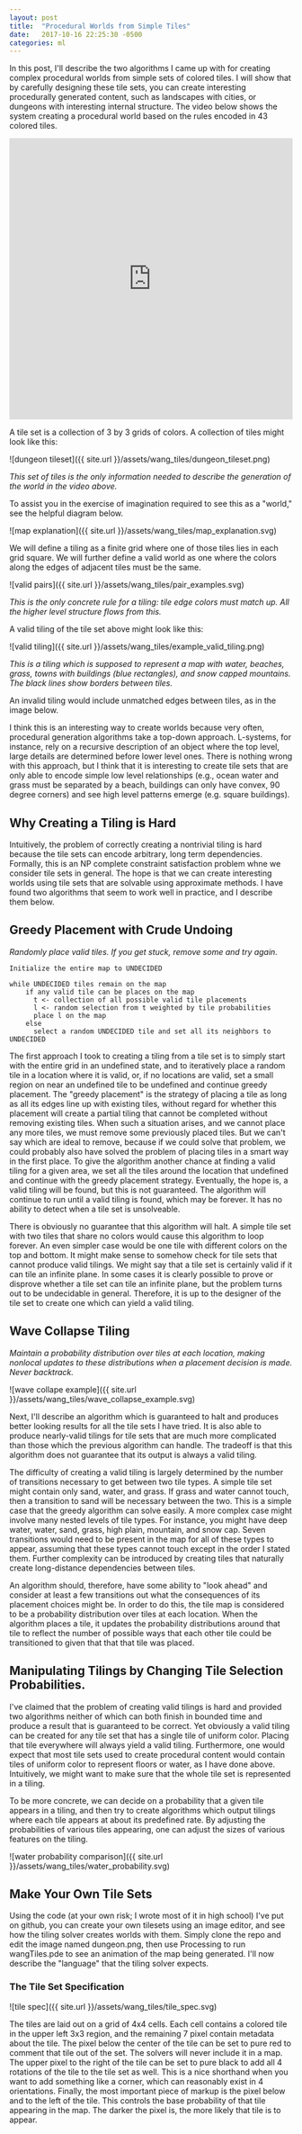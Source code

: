 ```yaml
---
layout: post
title:  "Procedural Worlds from Simple Tiles"
date:   2017-10-16 22:25:30 -0500
categories: ml
---
```


In this post, I'll describe the two algorithms I came up with for creating complex procedural worlds from simple sets of colored tiles.  I will show that by carefully designing these tile sets, you can create interesting procedurally generated content, such as landscapes with cities, or dungeons with interesting internal structure.  The video below shows the system creating a procedural world based on the rules encoded in 43 colored tiles.

<iframe width="100%" height="500" src="https://www.youtube.com/embed/XVIYY0AQF-8?rel=0&amp;controls=0&amp;showinfo=0"
	frameborder="0" allowfullscreen
	style="display: block; margin: auto;"></iframe>

A tile set is a collection of 3 by 3 grids of colors.  A collection of tiles might look like this:

![dungeon tileset]({{ site.url }}/assets/wang_tiles/dungeon_tileset.png)

*This set of tiles is the only information needed to describe the generation of the world in the video above.*

To assist you in the exercise of imagination required to see this as a "world," see the helpful diagram below.

![map explanation]({{ site.url }}/assets/wang_tiles/map_explanation.svg)

We will define a tiling as a finite grid where one of those tiles lies in each grid square.  We will further define a valid world as one where the colors along the edges of adjacent tiles must be the same.

![valid pairs]({{ site.url }}/assets/wang_tiles/pair_examples.svg)

*This is the only concrete rule for a tiling: tile edge colors must match up.  All the higher level structure flows from this.*


A valid tiling of the tile set above might look like this:

![valid tiling]({{ site.url }}/assets/wang_tiles/example_valid_tiling.png)

*This is a tiling which is supposed to represent a map with water, beaches, grass, towns with buildings (blue rectangles), and snow capped mountains.  The black lines show borders between tiles.*

An invalid tiling would include unmatched edges between tiles, as in the image below.

<!-- In this post, I'll explore algorithms for efficiently taking large, complex tile sets and producing valid or nearly valid tilings that look like convincing landscapes, dungeons, and other commonly procedurally generated content.  When these algorithms work well, they can produce some very nice looking results: -->

I think this is an interesting way to create worlds because very often, procedural generation algorithms take a top-down approach.  L-systems, for instance, rely on a recursive description of an object where the top level, large details are determined before lower level ones.  There is nothing wrong with this approach, but I think that it is interesting to create tile sets that are only able to encode simple low level relationships (e.g., ocean water and grass must be separated by a beach, buildings can only have convex, 90 degree corners) and see high level patterns emerge (e.g. square buildings).

## Why Creating a Tiling is Hard

Intuitively, the problem of correctly creating a nontrivial tiling is hard because the tile sets can encode arbitrary, long term dependencies.  Formally, this is an NP complete constraint satisfaction problem whne we consider tile sets in general.  The hope is that we can create interesting worlds using tile sets that are solvable using approximate methods.  I have found two algorithms that seem to work well in practice, and I describe them below.

<!-- ## Examples of Interesting Tile Sets

To motivate this post, I'll show a few tile sets that I've come up with and some tilings that can be generated under the constraints they describe.  
 -->

## Greedy Placement with Crude Undoing

*Randomly place valid tiles.  If you get stuck, remove some and try again.*

```
Initialize the entire map to UNDECIDED

while UNDECIDED tiles remain on the map
    if any valid tile can be places on the map
      t <- collection of all possible valid tile placements
      l <- random selection from t weighted by tile probabilities
      place l on the map
    else
      select a random UNDECIDED tile and set all its neighbors to UNDECIDED
```

The first approach I took to creating a tiling from a tile set is to simply start with the entire grid in an undefined state, and to iteratively place a random tile in a location where it is valid, or, if no locations are valid, set a small region on near an undefined tile to be undefined and continue greedy placement.  The "greedy placement" is the strategy of placing a tile as long as all its edges line up with existing tiles, without regard for whether this placement will create a partial tiling that cannot be completed without removing existing tiles.  When such a situation arises, and we cannot place any more tiles, we must remove some previously placed tiles.  But we can't say which are ideal to remove, because if we could solve that problem, we could probably also have solved the problem of placing tiles in a smart way in the first place.  To give the algorithm another chance at finding a valid tiling for a given area, we set all the tiles around the location that undefined and continue with the greedy placement strategy.  Eventually, the hope is, a valid tiling will be found, but this is not guaranteed.  The algorithm will continue to run until a valid tiling is found, which may be forever.  It has no ability to detect when a tile set is unsolveable.

There is obviously no guarantee that this algorithm will halt.  A simple tile set with two tiles that share no colors would cause this algorithm to loop forever.  An even simpler case would be one tile with different colors on the top and bottom.  It might make sense to somehow check for tile sets that cannot produce valid tilings.  We might say that a tile set is certainly valid if it can tile an infinite plane.  In some cases it is clearly possible to prove or disprove whether a tile set can tile an infinite plane, but the problem turns out to be undecidable in general.  Therefore, it is up to the designer of the tile set to create one which can yield a valid tiling.  

## Wave Collapse Tiling

*Maintain a probability distribution over tiles at each location, making nonlocal updates to these distributions when a placement decision is made.  Never backtrack.*

![wave collape example]({{ site.url }}/assets/wang_tiles/wave_collapse_example.svg)

Next, I'll describe an algorithm which is guaranteed to halt and produces better looking results for all the tile sets I have tried.  It is also able to produce nearly-valid tilings for tile sets that are much more complicated than those which the previous algorithm can handle.  The tradeoff is that this algorithm does not guarantee that its output is always a valid tiling.

The difficulty of creating a valid tiling is largely determined by the number of transitions necessary to get between two tile types.  A simple tile set might contain only sand, water, and grass.  If grass and water cannot touch, then a transition to sand will be necessary between the two.  This is a simple case that the greedy algorithm can solve easily.  A more complex case might involve many nested levels of tile types.  For instance, you might have deep water, water, sand, grass, high plain, mountain, and snow cap.  Seven transitions would need to be present in the map for all of these types to appear, assuming that these types cannot touch except in the order I stated them.  Further complexity can be introduced by creating tiles that naturally create long-distance dependencies between tiles.

An algorithm should, therefore, have some ability to "look ahead" and consider at least a few transitions out what the consequences of its placement choices might be.  In order to do this, the tile map is considered to be a probability distribution over tiles at each location.  When the algorithm places a tile, it updates the probability distributions around that tile to reflect the number of possible ways that each other tile could be transitioned to given that that that tile was placed.


## Manipulating Tilings by Changing Tile Selection Probabilities.

I've claimed that the problem of creating valid tilings is hard and provided two algorithms neither of which can both finish in bounded time and produce a result that is guaranteed to be correct.  Yet obviously a valid tiling can be created for any tile set that has a single tile of uniform color.  Placing that tile everywhere will always yield a valid tiling.  Furthermore, one would expect that most tile sets used to create procedural content would contain tiles of uniform color to represent floors or water, as I have done above.  Intuitively, we might want to make sure that the whole tile set is represented in a tiling.

To be more concrete, we can decide on a probability that a given tile appears in a tiling, and then try to create algorithms which output tilings where each tile appears at about its predefined rate.  By adjusting the probabilities of various tiles appearing, one can adjust the sizes of various features on the tiling.

![water probability comparison]({{ site.url }}/assets/wang_tiles/water_probability.svg)


## Make Your Own Tile Sets

Using the code (at your own risk; I wrote most of it in high school) I've put on github, you can create your own tilesets using an image editor, and see how the tiling solver creates worlds with them.  Simply clone the repo and edit the image named dungeon.png, then use Processing to run wangTiles.pde to see an animation of the map being generated. I'll now describe the "language" that the tiling solver expects.

### The Tile Set Specification

![tile spec]({{ site.url }}/assets/wang_tiles/tile_spec.svg)

The tiles are laid out on a grid of 4x4 cells.  Each cell contains a colored tile in the upper left 3x3 region, and the remaining 7 pixel contain metadata about the tile.  The pixel below the center of the tile can be set to pure red to comment that tile out of the set.  The solvers will never include it in a map.  The upper pixel to the right of the tile can be set to pure black to add all 4 rotations of the tile to the tile set as well.  This is a nice shorthand when you want to add something like a corner, which can reasonably exist in 4 orientations.  Finally, the most important piece of markup is the pixel below and to the left of the tile.  This controls the base probability of that tile appearing in the map.  The darker the pixel is, the more likely that tile is to appear.  


